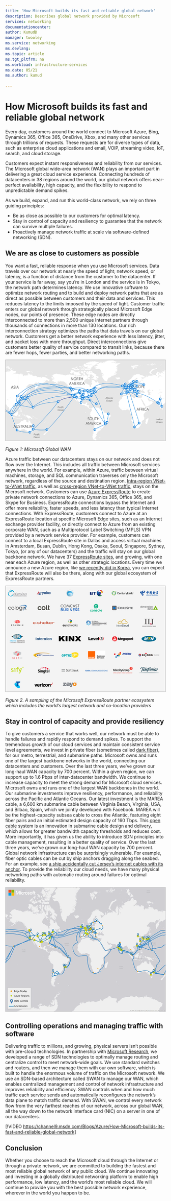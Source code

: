 ```yaml
---
title: 'How Microsoft builds its fast and reliable global network'
description: Describes global network provided by Microsoft 
services: networking
documentationcenter: 
author: KumudD
manager: twooley
ms.service: networking
ms.devlang: 
ms.topic: article
ms.tgt_pltfrm: na
ms.workload: infrastructure-services
ms.date: 05/21
ms.author: kumud

---
```

# How Microsoft builds its fast and reliable global network

Every day, customers around the world connect to Microsoft Azure, Bing, Dynamics 365, Office 365, OneDrive, Xbox, and many other services through trillions of requests. These requests are for diverse types of data, such as enterprise cloud applications and email, VOIP, streaming video, IoT, search, and cloud storage.

Customers expect instant responsiveness and reliability from our services. The Microsoft global wide-area network (WAN) plays an important part in delivering a great cloud service experience. Connecting hundreds of datacenters in 38 regions around the world, our global network offers near-perfect availability, high capacity, and the flexibility to respond to unpredictable demand spikes.

As we build, expand, and run this world-class network, we rely on three guiding principles:
- Be as close as possible to our customers for optimal latency.
- Stay in control of capacity and resiliency to guarantee that the network can survive multiple failures.
- Proactively manage network traffic at scale via software-defined networking (SDN).

## We are as close to customers as possible
You want a fast, reliable response when you use Microsoft services. Data travels over our network at nearly the speed of light; network speed, or latency, is a function of distance from the customer to the datacenter. If your service is far away, say you’re in London and the service is in Tokyo, the network path determines latency. We use innovative software to optimize network routing and to build and deploy network paths that are as direct as possible between customers and their data and services. This reduces latency to the limits imposed by the speed of light.
Customer traffic enters our global network through strategically placed Microsoft Edge nodes, our points of presence. These edge nodes are directly interconnected to more than 2,500 unique Internet partners through thousands of connections in more than 130 locations. 
Our rich interconnection strategy optimizes the paths that data travels on our global network. Customers get a better network experience with less latency, jitter, and packet loss with more throughput. Direct interconnections give customers better quality of service compared to transit links, because there are fewer hops, fewer parties, and better networking paths.

![Microsoft Global WAN](./media/azure-network/microsoft-global-wan.png)

*Figure 1: Microsoft Global WAN*

Azure traffic between our datacenters stays on our network and does not flow over the Internet. This includes all traffic between Microsoft services anywhere in the world. For example, within Azure, traffic between virtual machines, storage, and SQL communication traverses only the Microsoft network, regardless of the source and destination region. [Intra-region VNet-to-VNet traffic](../virtual-network/virtual-network-peering-overview.md), as well as [cross-region VNet-to-VNet traffic](../vpn-gateway/vpn-gateway-howto-vnet-vnet-resource-manager-portal.md), stays on the Microsoft network.
Customers can use [Azure ExpressRoute](../expressroute/expressroute-introduction.md) to create private network connections to Azure, Dynamics 365, Office 365, and Skype for Business. ExpressRoute connections bypass the Internet and offer more reliability, faster speeds, and less latency than typical Internet connections. With ExpressRoute, customers connect to Azure at an ExpressRoute location at specific Microsoft Edge sites, such as an Internet exchange provider facility, or directly connect to Azure from an existing corporate WAN, such as a Multiprotocol Label Switching (MPLS) VPN provided by a network service provider.
For example, customers can connect to a local ExpressRoute site in Dallas and access virtual machines in Amsterdam, Busan, Dublin, Hong Kong, Osaka, Seoul, Singapore, Sydney, Tokyo, (or any of our datacenters) and the traffic will stay on our global backbone network. We have 37 [ExpressRoute sites](../expressroute/expressroute-locations.md), and growing, with one near each Azure region, as well as other strategic locations. Every time we announce a new Azure region, like [we recently did in Korea](https://news.microsoft.com/apac/2017/02/21/microsoft-cloud-expands-in-asia-with-microsoft-azure-available-from-korea/), you can expect that ExpressRoute will also be there, along with our global ecosystem of ExpressRoute partners.

![Sampling of ExpressRoute partner ecosystem](./media/azure-network/expressroute-partners-sample.png)

*Figure 2. A sampling of the Microsoft ExpressRoute partner ecosystem which includes the world’s largest network and co-location providers*

## Stay in control of capacity and provide resiliency

To give customers a service that works well, our network must be able to handle failures and rapidly respond to demand spikes. To support the tremendous growth of our cloud services and maintain consistent service level agreements, we invest in private fiber (sometimes called [dark fiber](https://en.wikipedia.org/wiki/Dark_fibre)), for our metro, terrestrial, and submarine paths. Microsoft owns and runs one of the largest backbone networks in the world, connecting our datacenters and customers. Over the last three years, we’ve grown our long-haul WAN capacity by 700 percent. Within a given region, we can support up to 1.6 Pbps of inter-datacenter bandwidth. We continue to increase capacity to meet the strong demand for Microsoft cloud services.
Microsoft owns and runs one of the largest WAN backbones in the world.
Our submarine investments improve resiliency, performance, and reliability across the Pacific and Atlantic Oceans. Our latest investment is the MAREA cable, a 6,600 km submarine cable between Virginia Beach, Virginia, USA, and Bilbao, Spain, which we jointly developed with Facebook. MAREA will be the highest-capacity subsea cable to cross the Atlantic, featuring eight fiber pairs and an initial estimated design capacity of 160 Tbps. This [open cable](https://www.microsoft.com/en-us/research/publication/open-undersea-cable-systems-cloud-scale-operation/) system is an innovation in submarine cable design and delivery, which allows for greater bandwidth capacity thresholds and reduces cost. More importantly, it has given us the ability to introduce SDN principles into cable management, resulting in a better quality of service.
Over the last three years, we’ve grown our long-haul WAN capacity by 700 percent.
Global network infrastructure can be surprisingly vulnerable. For example, fiber optic cables can be cut by ship anchors dragging along the seabed. For an example, see [a ship accidentally cut Jersey’s internet cables with its anchor](https://www.businessinsider.com/ships-anchor-cuts-internet-cables-to-jersey-jt-2016-11). To provide the reliability our cloud needs, we have many physical networking paths with automatic routing around failures for optimal reliability.

![Inter-datacenter backbone](./media/azure-network/inter-datacenter-backbone.png)

## Controlling operations and managing traffic with software
Delivering traffic to millions, and growing, physical servers isn’t possible with pre-cloud technologies. In partnership with [Microsoft Research](https://www.microsoft.com/research/research-area/systems-and-networking/), we developed a range of SDN technologies to optimally manage routing and centralize control to meet network-wide goals. We use standard switches and routers, and then we manage them with our own software, which is built to handle the enormous volume of traffic on the Microsoft network.
We use an SDN-based architecture called SWAN to manage our WAN, which enables centralized management and control of network infrastructure and improves reliability and efficiency. SWAN controls when and how much traffic each service sends and automatically reconfigures the network’s data plane to match traffic demand. With SWAN, we control every network flow from the very farthest reaches of our network, across our global WAN, all the way down to the network interface card (NIC) on a server in one of our datacenters.

[!VIDEO https://channel9.msdn.com/Blogs/Azure/How-Microsoft-builds-its-fast-and-reliable-global-network]

## Conclusion
Whether you choose to reach the Microsoft cloud through the Internet or through a private network, we are committed to building the fastest and most reliable global network of any public cloud. We continue innovating and investing in a globally distributed networking platform to enable high performance, low latency, and the world’s most reliable cloud. We will continue to provide you with the best possible network experience, wherever in the world you happen to be.




